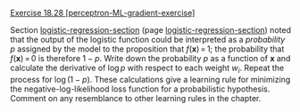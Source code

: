 [Exercise 18.28 \[perceptron-ML-gradient-exercise\]](18-28/)

Section [logistic-regression-section](#/)
(page [logistic-regression-section](#/)) noted that the output of the logistic function
could be interpreted as a *probability* $p$ assigned by the
model to the proposition that $f(\textbf{x}){{\,=\,}}1$; the probability that
$f(\textbf{x}){{\,=\,}}0$ is therefore $1-p$. Write down the probability $p$
as a function of $\textbf{x}$ and calculate the derivative of $\log p$ with
respect to each weight $w_i$. Repeat the process for $\log (1-p)$. These
calculations give a learning rule for minimizing the
negative-log-likelihood loss function for a probabilistic hypothesis.
Comment on any resemblance to other learning rules in the chapter.
